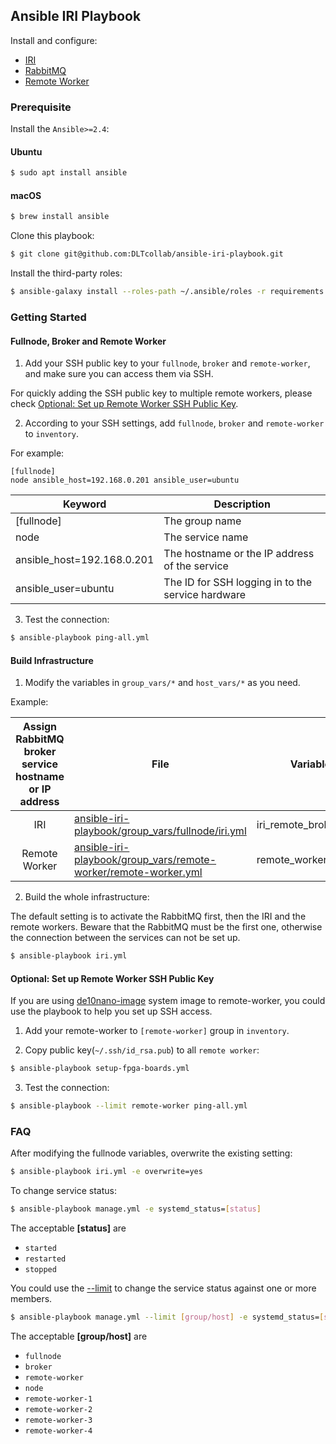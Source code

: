## Ansible IRI Playbook

Install and configure:

- [IRI](https://github.com/DLTcollab/iri)
- [RabbitMQ](https://hub.docker.com/_/rabbitmq)
- [Remote Worker](https://github.com/DLTcollab/dcurl)

### Prerequisite

Install the `Ansible>=2.4`:

#### Ubuntu
```bash
$ sudo apt install ansible
```

#### macOS
```bash
$ brew install ansible
```

Clone this playbook:

```bash
$ git clone git@github.com:DLTcollab/ansible-iri-playbook.git
```

Install the third-party roles:

```bash
$ ansible-galaxy install --roles-path ~/.ansible/roles -r requirements.yml
```

### Getting Started

#### Fullnode, Broker and Remote Worker

1. Add your SSH public key to your `fullnode`, `broker` and `remote-worker`, and make sure you can access them via SSH.

For quickly adding the SSH public key to multiple remote workers, please check [Optional: Set up Remote Worker SSH Public Key](#optional-set-up-remote-worker-ssh-public-key).

2. According to your SSH settings, add `fullnode`, `broker` and `remote-worker` to `inventory`.

For example:

```
[fullnode]
node ansible_host=192.168.0.201 ansible_user=ubuntu
```

| Keyword                    | Description                                       |
| -------------------------- | ------------------------------------------------- |
| [fullnode]                 | The group name                                    |
| node                       | The service name                                  |
| ansible_host=192.168.0.201 | The hostname or the IP address of the service     |
| ansible_user=ubuntu        | The ID for SSH logging in to the service hardware |

3. Test the connection:

```bash
$ ansible-playbook ping-all.yml
```

#### Build Infrastructure

1. Modify the variables in `group_vars/*` and `host_vars/*` as you need.

Example:

| Assign RabbitMQ broker service hostname or IP address | File                                                                                                                                                                        | Variable               |
| :---------------------------------------------------: | --------------------------------------------------------------------------------------------------------------------------------------------------------------------------- | ---------------------- |
|                          IRI                          | [ansible-iri-playbook/group_vars/fullnode/iri.yml](https://github.com/DLTcollab/ansible-iri-playbook/tree/master/group_vars/fullnode/iri.yml)                               | iri_remote_broker_host |
|                     Remote Worker                     | [ansible-iri-playbook/group_vars/remote-worker/remote-worker.yml](https://github.com/DLTcollab/ansible-iri-playbook/blob/master/group_vars/remote-worker/remote-worker.yml) | remote_worker_broker   |

2. Build the whole infrastructure:

The default setting is to activate the RabbitMQ first, then the IRI and the remote workers.
Beware that the RabbitMQ must be the first one, otherwise the connection between the services can not be set up.

```bash
$ ansible-playbook iri.yml
```

#### Optional: Set up Remote Worker SSH Public Key

If you are using [de10nano-image](https://github.com/DLTcollab/de10nano-image) system image to remote-worker, you could use the playbook to help you set up SSH access.

1. Add your remote-worker to `[remote-worker]` group in `inventory`.

2. Copy public key(`~/.ssh/id_rsa.pub`) to all `remote worker`:

```bash
$ ansible-playbook setup-fpga-boards.yml
```

3. Test the connection:

```bash
$ ansible-playbook --limit remote-worker ping-all.yml
```

### FAQ

After modifying the fullnode variables, overwrite the existing setting:

```bash
$ ansible-playbook iri.yml -e overwrite=yes
```

To change service status:

```bash
$ ansible-playbook manage.yml -e systemd_status=[status]
```

The acceptable **[status]** are

- `started`
- `restarted`
- `stopped`

You could use the [--limit](https://ansible-tips-and-tricks.readthedocs.io/en/latest/ansible/commands/#limit-to-one-or-more-hosts) to change the service status against one or more members.

```bash
$ ansible-playbook manage.yml --limit [group/host] -e systemd_status=[status]
```

The acceptable **[group/host]** are

- `fullnode`
- `broker`
- `remote-worker`
- `node`
- `remote-worker-1`
- `remote-worker-2`
- `remote-worker-3`
- `remote-worker-4`
